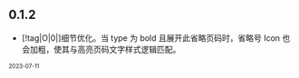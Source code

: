 <!-- "[!tag|A|0|]"表示一个 tag，其中A表示新增，B表示 BUG，O表示优化，第二个数字表示 BUG 等级，0暂无意义。 -->
<!-- "[!issue|dufu1991|]"表示一个 issue 提出者，其中 dufu1991 是提出者的id。 -->
<!-- "[!contribute|dufu1991|]"表示一个贡献者，其中 eric1932 是贡献者的id。 -->

<!-- 记得带上版本号和更新日期，以下是一个示例：

## 0.0.1

-   [!tag|B|1|]严重 BUG。[!contribute|dufu1991|][!issue|dufu1991|]
-   [!tag|B|2|]一般 BUG。
-   [!tag|B|3|]轻微 BUG。
-   [!tag|O|0|]优化。
-   [!tag|A|0|]新增。

<font size=1>2022-07-18</font> -->

## 0.1.2

-   [!tag|O|0|]细节优化。当 type 为 bold 且展开此省略页码时，省略号 Icon 也会加粗，使其与高亮页码文字样式逻辑匹配。

<font size=1>2023-07-11</font>

